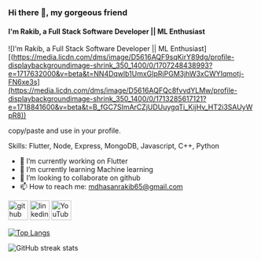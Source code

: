 ### Hi there 👋, my gorgeous friend 
#### I'm Rakib, a Full Stack Software Developer || ML Enthusiast
![I'm Rakib, a Full Stack Software Developer || ML Enthusiast][(https://media.licdn.com/dms/image/D5616AQF9sqKirY89dg/profile-displaybackgroundimage-shrink_350_1400/0/1707248438993?e=1717632000&v=beta&t=NN4Dqwlb1UmxGIpRjPGM3jhW3xCWYIqmotj-FN6xe3s](https://media.licdn.com/dms/image/D5616AQFQc8fvvdYLMw/profile-displaybackgroundimage-shrink_350_1400/0/1713285617121?e=1718841600&v=beta&t=B_fGC7SImArCZjUDUuygqTi_KijHv_HT2i3SAUyWpR8))

 copy/paste and use in your profile.

Skills: Flutter, Node, Express, MongoDB, Javascript, C++, Python

- 🔭 I’m currently working on Flutter  
- 🌱 I’m currently learning Machine learning 
- 👯 I’m looking to collaborate on github  
- 📫 How to reach me: mdhasanrakib65@gmail.com 


[<img src='https://cdn.jsdelivr.net/npm/simple-icons@3.0.1/icons/github.svg' alt='github' height='40'>](https://github.com/Rakib-Hasan25)  [<img src='https://cdn.jsdelivr.net/npm/simple-icons@3.0.1/icons/linkedin.svg' alt='linkedin' height='40'>](https://www.linkedin.com/in/https://www.linkedin.com/in/rakib-hasan-cuet//)  [<img src='https://cdn.jsdelivr.net/npm/simple-icons@3.0.1/icons/youtube.svg' alt='YouTube' height='40'>](https://www.youtube.com/channel/https://www.youtube.com/@Rakib_Hasan65)  

[![Top Langs](https://github-readme-stats.vercel.app/api/top-langs/?username=Rakib-Hasan25)](https://github.com/anuraghazra/github-readme-stats)

![GitHub streak stats](https://streak-stats.demolab.com/?user=Rakib-Hasan25)  


